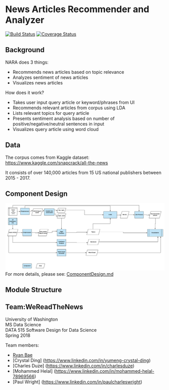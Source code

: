 # News Articles Recommender and Analyzer

[![Build Status](https://travis-ci.org/heybaebae/news_analyzer.svg?branch=master)](https://travis-ci.org/heybaebae/news_analyzer)
[![Coverage Status](https://coveralls.io/repos/github/heybaebae/news_analyzer/badge.svg?branch=master)](https://coveralls.io/github/heybaebae/news_analyzer?branch=master)

## Background  
NARA does 3 things:
* Recommends news articles based on topic relevance
* Analyzes sentiment of news articles
* Visualizes news articles

How does it work?
* Takes user input query article or keyword/phrases from UI
* Recommends relevant articles from corpus using LDA
* Lists relevant topics for query article
* Presents sentiment analysis based on number of positive/negative/neutral sentences in input
* Visualizes query article using word cloud

## Data

The corpus comes from Kaggle dataset:
https://www.kaggle.com/snapcrack/all-the-news

It consists of over 140,000 articles from 15 US national publishers between 2015 - 2017. 

## Component Design  
![ComponentDesignFlowChart](doc/news-nlp-flowchart-2.png?raw=true)  
For more details, please see: [ComponentDesign.md](doc/ComponentDesign.md)

## Module Structure


## Team:WeReadTheNews
University of Washington  
MS Data Science  
DATA 515 Software Design for Data Science  
Spring 2018  

Team members:  
 * [Ryan Bae](http://www.linkedin.com/in/ryanbae89)  
 * [Crystal Ding] (https://www.linkedin.com/in/yumeng-crystal-ding) 
 * [Charles Duze] (https://www.linkedin.com/in/charlesduze)  
 * [Mohammed Helal] (https://www.linkedin.com/in/mohammed-helal-78969566)  
 * [Paul Wright] (https://www.linkedin.com/in/paulcharleswright)   
 
